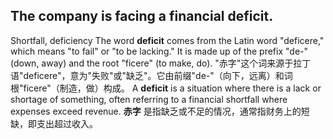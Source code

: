 ## The company is facing a financial **deficit**.
Shortfall, deficiency
The word **deficit** comes from the Latin word "deficere," which means "to fail" or "to be lacking." It is made up of the prefix "de-" (down, away) and the root "ficere" (to make, do).
"赤字"这个词来源于拉丁语"deficere"，意为"失败"或"缺乏"。它由前缀"de-"（向下，远离）和词根"ficere"（制造，做）构成。
A **deficit** is a situation where there is a lack or shortage of something, often referring to a financial shortfall where expenses exceed revenue.
**赤字** 是指缺乏或不足的情况，通常指财务上的短缺，即支出超过收入。

